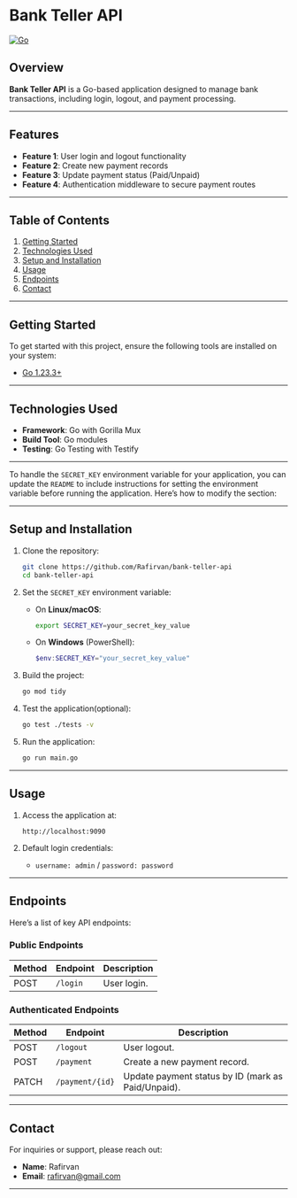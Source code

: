 
# Bank Teller API

[![Go](https://img.shields.io/badge/Go-1.23.3-brightgreen)](https://golang.org/dl/)  


## Overview
**Bank Teller API** is a Go-based application designed to manage bank transactions, including login, logout, and payment processing.

---

## Features
- **Feature 1**: User login and logout functionality
- **Feature 2**: Create new payment records
- **Feature 3**: Update payment status (Paid/Unpaid)
- **Feature 4**: Authentication middleware to secure payment routes

---

## Table of Contents
1. [Getting Started](#getting-started)
2. [Technologies Used](#technologies-used)
3. [Setup and Installation](#setup-and-installation)
4. [Usage](#usage)
5. [Endpoints](#endpoints)
6. [Contact](#contact)

---

## Getting Started
To get started with this project, ensure the following tools are installed on your system:
- [Go 1.23.3+](https://golang.org/dl/)

---

## Technologies Used
- **Framework**: Go with Gorilla Mux
- **Build Tool**: Go modules
- **Testing**: Go Testing with Testify 



---

To handle the `SECRET_KEY` environment variable for your application, you can update the `README` to include instructions for setting the environment variable before running the application. Here’s how to modify the section:

---

## Setup and Installation

1. Clone the repository:
   ```bash
   git clone https://github.com/Rafirvan/bank-teller-api
   cd bank-teller-api
   ```

2. Set the `SECRET_KEY` environment variable:
    - On **Linux/macOS**:
      ```bash
      export SECRET_KEY=your_secret_key_value
      ```

    - On **Windows** (PowerShell):
      ```powershell
      $env:SECRET_KEY="your_secret_key_value"
      ```

3. Build the project:
   ```bash
   go mod tidy
   ```
4. Test the application(optional):
   ```bash
   go test ./tests -v
   ```

5. Run the application:
   ```bash
   go run main.go
   ```

---



## Usage
1. Access the application at:
   ```
   http://localhost:9090
   ```

2. Default login credentials:
    - `username: admin` / `password: password`

---

## Endpoints
Here’s a list of key API endpoints:

### Public Endpoints

| Method | Endpoint               | Description              |
|--------|------------------------|--------------------------|
| POST   | `/login`                | User login.              |

### Authenticated Endpoints

| Method | Endpoint                           | Description                                     |
|--------|------------------------------------|-------------------------------------------------|
| POST   | `/logout`                          | User logout.                                    |
| POST   | `/payment`                         | Create a new payment record.                   |
| PATCH  | `/payment/{id}`                    | Update payment status by ID (mark as Paid/Unpaid). |

---



## Contact
For inquiries or support, please reach out:
- **Name**: Rafirvan
- **Email**: rafirvan@gmail.com

---
